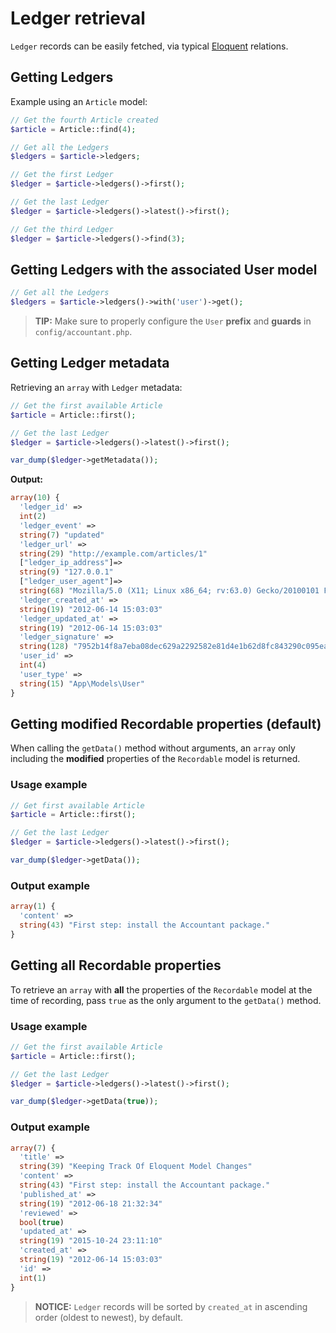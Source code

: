 # Ledger retrieval
`Ledger` records can be easily fetched, via typical [Eloquent](https://laravel.com/docs/5.7/eloquent) relations.

## Getting Ledgers
Example using an `Article` model:

```php
// Get the fourth Article created
$article = Article::find(4);

// Get all the Ledgers
$ledgers = $article->ledgers;

// Get the first Ledger
$ledger = $article->ledgers()->first();

// Get the last Ledger
$ledger = $article->ledgers()->latest()->first();

// Get the third Ledger
$ledger = $article->ledgers()->find(3);
```

## Getting Ledgers with the associated User model
```php
// Get all the Ledgers
$ledgers = $article->ledgers()->with('user')->get();
```

> **TIP:** Make sure to properly configure the `User` **prefix** and **guards** in `config/accountant.php`.

## Getting Ledger metadata
Retrieving an `array` with `Ledger` metadata:

```php
// Get the first available Article
$article = Article::first();

// Get the last Ledger
$ledger = $article->ledgers()->latest()->first();

var_dump($ledger->getMetadata());
```

**Output:**
```php
array(10) {
  'ledger_id' =>
  int(2)
  'ledger_event' =>
  string(7) "updated"
  'ledger_url' =>
  string(29) "http://example.com/articles/1"
  ["ledger_ip_address"]=>
  string(9) "127.0.0.1"
  ["ledger_user_agent"]=>
  string(68) "Mozilla/5.0 (X11; Linux x86_64; rv:63.0) Gecko/20100101 Firefox/63.0"
  'ledger_created_at' =>
  string(19) "2012-06-14 15:03:03"
  'ledger_updated_at' =>
  string(19) "2012-06-14 15:03:03"
  'ledger_signature' =>
  string(128) "7952b14f8a7eba08dec629a2292582e81d4e1b62d8fc843290c095eaad4fc17d71dd05dafff1a5c81b579c4324957c7f7df2608a5f0908e82e3bf94fc97631e2"
  'user_id' =>
  int(4)
  'user_type' =>
  string(15) "App\Models\User"
}
```

## Getting modified Recordable properties (default)
When calling the `getData()` method without arguments, an `array` only including the **modified** properties of the `Recordable` model is returned. 

### Usage example
```php
// Get first available Article
$article = Article::first();

// Get the last Ledger
$ledger = $article->ledgers()->latest()->first();

var_dump($ledger->getData());
```

### Output example
```php
array(1) {
  'content' =>
  string(43) "First step: install the Accountant package."
}
```

## Getting all Recordable properties
To retrieve an `array` with **all** the properties of the `Recordable` model at the time of recording, pass `true` as the only argument to the `getData()` method.

### Usage example
```php
// Get the first available Article
$article = Article::first();

// Get the last Ledger
$ledger = $article->ledgers()->latest()->first();

var_dump($ledger->getData(true));
```

### Output example
```php
array(7) {
  'title' =>
  string(39) "Keeping Track Of Eloquent Model Changes"
  'content' =>
  string(43) "First step: install the Accountant package."
  'published_at' =>
  string(19) "2012-06-18 21:32:34"
  'reviewed' =>
  bool(true)
  'updated_at' =>
  string(19) "2015-10-24 23:11:10"
  'created_at' =>
  string(19) "2012-06-14 15:03:03"
  'id' =>
  int(1)
}
```

> **NOTICE:** `Ledger` records will be sorted by `created_at` in ascending order (oldest to newest), by default.

